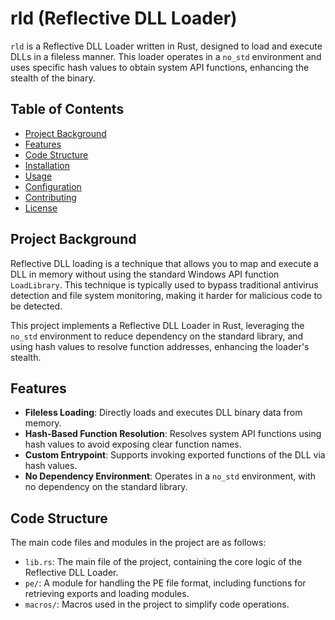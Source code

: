 # rld (Reflective DLL Loader)

`rld` is a Reflective DLL Loader written in Rust, designed to load and execute DLLs in a fileless manner. This loader operates in a `no_std` environment and uses specific hash values to obtain system API functions, enhancing the stealth of the binary.

## Table of Contents

- [Project Background](#project-background)
- [Features](#features)
- [Code Structure](#code-structure)
- [Installation](#installation)
- [Usage](#usage)
- [Configuration](#configuration)
- [Contributing](#contributing)
- [License](#license)

## Project Background

Reflective DLL loading is a technique that allows you to map and execute a DLL in memory without using the standard Windows API function `LoadLibrary`. This technique is typically used to bypass traditional antivirus detection and file system monitoring, making it harder for malicious code to be detected.

This project implements a Reflective DLL Loader in Rust, leveraging the `no_std` environment to reduce dependency on the standard library, and using hash values to resolve function addresses, enhancing the loader's stealth.

## Features

- **Fileless Loading**: Directly loads and executes DLL binary data from memory.
- **Hash-Based Function Resolution**: Resolves system API functions using hash values to avoid exposing clear function names.
- **Custom Entrypoint**: Supports invoking exported functions of the DLL via hash values.
- **No Dependency Environment**: Operates in a `no_std` environment, with no dependency on the standard library.

## Code Structure

The main code files and modules in the project are as follows:

- `lib.rs`: The main file of the project, containing the core logic of the Reflective DLL Loader.
- `pe/`: A module for handling the PE file format, including functions for retrieving exports and loading modules.
- `macros/`: Macros used in the project to simplify code operations.
